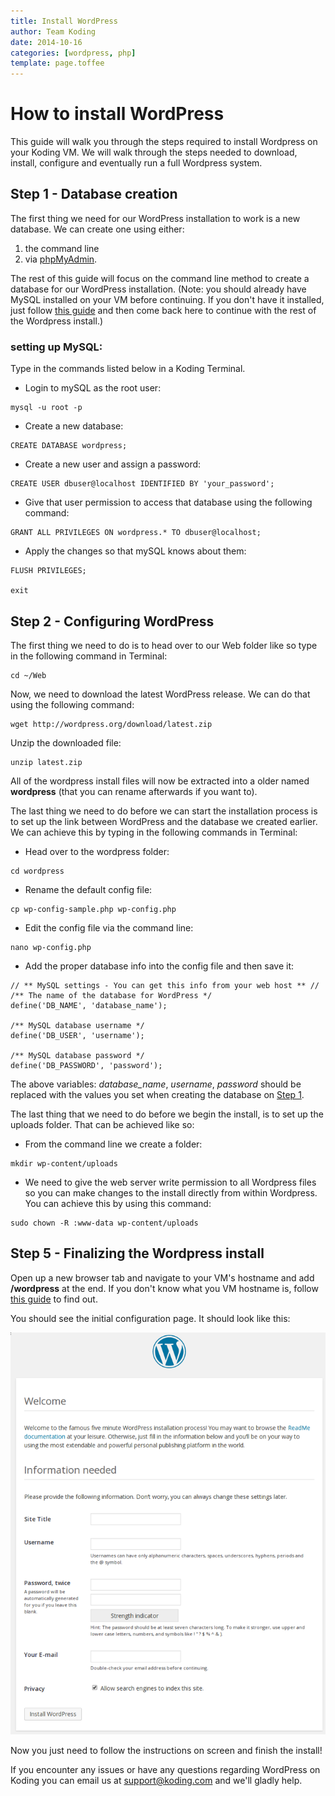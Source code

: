 ```yaml
---
title: Install WordPress
author: Team Koding
date: 2014-10-16
categories: [wordpress, php]
template: page.toffee
---
```


# How to install WordPress

This guide will walk you through the steps required to install Wordpress on your Koding VM. We will walk through the steps needed to download, install, configure and eventually run a full Wordpress system.

## Step 1 - Database creation

The first thing we need for our WordPress installation to work is a new database. We can create one using either:
1. the command line
2. via [phpMyAdmin](http://learn.koding.com/guides/install-phpmyadmin/).

The rest of this guide will focus on the command line method to create a database for our WordPress installation. (Note: you should already have MySQL installed on your VM before continuing. If you don't have it installed, just follow [this guide](http://learn.koding.com/guides/installing-mysql/) and then come back here to continue with the rest of the Wordpress install.)

### setting up MySQL:

Type in the commands listed below in a Koding Terminal.

* Login to mySQL as the root user:

```
mysql -u root -p
```

* Create a new database:

```
CREATE DATABASE wordpress;
```

* Create a new user and assign a password:

```
CREATE USER dbuser@localhost IDENTIFIED BY 'your_password';
```

* Give that user permission to access that database using the following command:

```
GRANT ALL PRIVILEGES ON wordpress.* TO dbuser@localhost;
```

* Apply the changes so that mySQL knows about them:

```
FLUSH PRIVILEGES;

exit
```

## Step 2 - Configuring WordPress

The first thing we need to do is to head over to our Web folder like so type in the following command in Terminal:

```
cd ~/Web
```

Now, we need to download the latest WordPress release. We can do that using the following command:

```
wget http://wordpress.org/download/latest.zip
```

Unzip the downloaded file:

```
unzip latest.zip
```
All of the wordpress install files will now be extracted into a older named **wordpress** (that you can rename afterwards if you want to).


The last thing we need to do before we can start the installation process is to set up the link between WordPress and the database we created earlier. We can achieve this by typing in the following commands in Terminal:

* Head over to the wordpress folder:

```
cd wordpress
```

* Rename the default config file:

```
cp wp-config-sample.php wp-config.php
```

* Edit the config file via the command line:

```
nano wp-config.php
```

* Add the proper database info into the config file and then save it:

```
// ** MySQL settings - You can get this info from your web host ** //
/** The name of the database for WordPress */
define('DB_NAME', 'database_name');

/** MySQL database username */
define('DB_USER', 'username');

/** MySQL database password */
define('DB_PASSWORD', 'password');
```

The above variables: *database_name*, *username*, *password* should be replaced with the values you set when creating the database on [Step 1](#step-1).

The last thing that we need to do before we begin the install, is to set up the uploads folder. That can be achieved like so:

* From the command line we create a folder:

```
mkdir wp-content/uploads
```

* We need to give the web server write permission to all Wordpress files so you can make changes to the install directly from within Wordpress. You can achieve this by using this command:

```
sudo chown -R :www-data wp-content/uploads
```

## Step 5 - Finalizing the Wordpress install

Open up a new browser tab and navigate to your VM's hostname and add **/wordpress** at the end. If you don't know what you VM hostname is, follow [this guide](http://learn.koding.com/faq/vm-hostname/) to find out.

You should see the initial configuration page. It should look like this:

![WordPress1](wp1.png)

Now you just need to follow the instructions on screen and finish the install!

If you encounter any issues or have any questions regarding WordPress on Koding you can email us at [support@koding.com](mailto:support@koding.com) and we'll gladly help.
